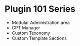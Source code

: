 # Plugin 101 Series

- Modular Administration area
- CPT Manager
- Custom Texonomy
- Custom Template Sections
